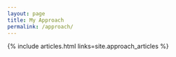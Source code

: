 ```yaml
---
layout: page
title: My Approach
permalink: /approach/
---
```




{% include articles.html links=site.approach_articles %}